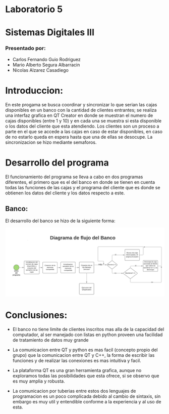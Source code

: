 # Laboratorio 5 
# Sistemas Digitales III

### Presentado por:

- Carlos Fernando Guio Rodriguez
- Mario Alberto Segura Albarracin
- Nicolas Alzarez Casadiego

# Introduccion:
	
En este progama se busca coordinar y sincronizar lo que serian las cajas disponibles en un banco con la cantidad de clientes entrantes; se realiza una interfaz grafica en QT Creator en donde se muestran el numero de cajas disponibles (entre 1 y 10) y en cada una se muestra si esta disponible o los datos del cliente que esta atendiendo.
Los clientes son un proceso a parte en el que se accede a las cajas en caso de estar disponibles, en caso de no estarlo queda en espera hasta que una de ellas se desocupe. La sincronizacion se hizo mediante semaforos.

# Desarrollo del programa

El funcionamiento del programa se lleva a cabo en dos programas diferentes, el primero que es el del banco en donde se tienen en cuenta todas las funciones de las cajas y el programa del cliente que es donde se obtienen los datos del cliente y los datos respecto a este.

## Banco:

El desarrollo del banco se hizo de la siguiente forma:

![Screenshot](Flujo_banco.png)



# Conclusiones:
	
- El banco no tiene limite de clientes inscritos mas alla de la capacidad del computador, al ser manejado con listas en python proveen una facilidad de tratamiento de datos muy grande

- La comunicacion entre QT y python es mas facil (concepto propio del grupo) que la comunicacion entre QT y C++, la forma de escribir las funciones y de realizar las conexiones es mas intuitiva y facil.

- La plataforma QT es una gran herramienta grafica, aunque no exploramos todas las posibilidades que esta ofrece, si se observo que es muy amplia y robusta.

- La comunicacion por tuberias entre estos dos lenguajes de programacion es un poco complicada debido al cambio de sintaxis, sin embargo es muy util y entendible conforme a la experiencia y al uso de esta.


	




















